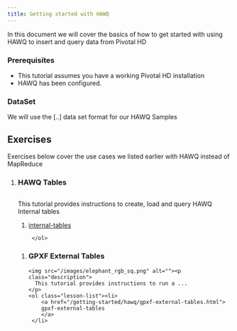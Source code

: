 ```yaml
---
title: Getting started with HAWQ		
---
```


In this document we will cover the basics of how to get started with using HAWQ to insert and query data from Pivotal HD

### Prerequisites

*	This tutorial assumes you have a working Pivotal HD installation
*	HAWQ has been configured.

### DataSet

We will use the [..] data set format for our HAWQ Samples

## Exercises ##
Exercises below cover the use cases we listed earlier with HAWQ instead of MapReduce

<ol class="class-list">
      <li>
      <h3>HAWQ Tables</h3>
      <span></span>
    <img src="/images/elephant_rgb_sq.png" alt=""><p class="description">
      This tutorial provides instructions to create, load and query HAWQ Internal tables
    </p>
    <ol class="lesson-list">
        <li>
        <a href="/getting-started/hawq/internal-tables.html">
        internal-tables
        </a>
        </li>
  
     </ol>
</li>
</ol>

<ol class="class-list"><li>
      <h3>GPXF External Tables</h3>
      <span></span>
  
    <img src="/images/elephant_rgb_sq.png" alt=""><p class="description">
      This tutorial provides instructions to run a ...
    </p>
    <ol class="lesson-list"><li>
        <a href="/getting-started/hawq/gpxf-external-tables.html">
        gpxf-external-tables
        </a>
     </li>
   </ol>
</li>
</ol>
